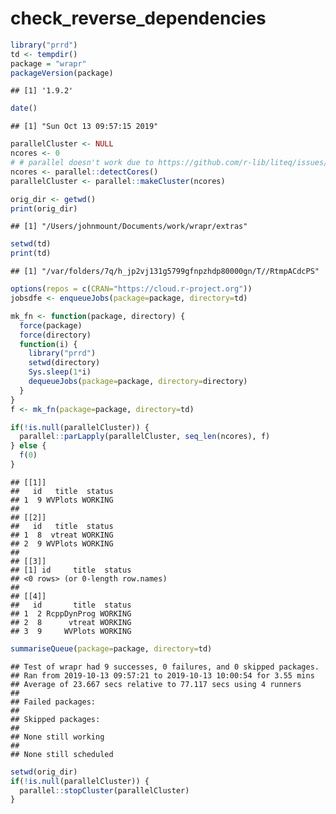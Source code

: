check\_reverse\_dependencies
================

``` r
library("prrd")
td <- tempdir()
package = "wrapr"
packageVersion(package)
```

    ## [1] '1.9.2'

``` r
date()
```

    ## [1] "Sun Oct 13 09:57:15 2019"

``` r
parallelCluster <- NULL
ncores <- 0
# # parallel doesn't work due to https://github.com/r-lib/liteq/issues/22
ncores <- parallel::detectCores()
parallelCluster <- parallel::makeCluster(ncores)

orig_dir <- getwd()
print(orig_dir)
```

    ## [1] "/Users/johnmount/Documents/work/wrapr/extras"

``` r
setwd(td)
print(td)
```

    ## [1] "/var/folders/7q/h_jp2vj131g5799gfnpzhdp80000gn/T//RtmpACdcPS"

``` r
options(repos = c(CRAN="https://cloud.r-project.org"))
jobsdfe <- enqueueJobs(package=package, directory=td)

mk_fn <- function(package, directory) {
  force(package)
  force(directory)
  function(i) {
    library("prrd")
    setwd(directory)
    Sys.sleep(1*i)
    dequeueJobs(package=package, directory=directory)
  }
}
f <- mk_fn(package=package, directory=td)

if(!is.null(parallelCluster)) {
  parallel::parLapply(parallelCluster, seq_len(ncores), f)
} else {
  f(0)
}
```

    ## [[1]]
    ##   id   title  status
    ## 1  9 WVPlots WORKING
    ## 
    ## [[2]]
    ##   id   title  status
    ## 1  8  vtreat WORKING
    ## 2  9 WVPlots WORKING
    ## 
    ## [[3]]
    ## [1] id     title  status
    ## <0 rows> (or 0-length row.names)
    ## 
    ## [[4]]
    ##   id       title  status
    ## 1  2 RcppDynProg WORKING
    ## 2  8      vtreat WORKING
    ## 3  9     WVPlots WORKING

``` r
summariseQueue(package=package, directory=td)
```

    ## Test of wrapr had 9 successes, 0 failures, and 0 skipped packages. 
    ## Ran from 2019-10-13 09:57:21 to 2019-10-13 10:00:54 for 3.55 mins 
    ## Average of 23.667 secs relative to 77.117 secs using 4 runners
    ## 
    ## Failed packages:   
    ## 
    ## Skipped packages:   
    ## 
    ## None still working
    ## 
    ## None still scheduled

``` r
setwd(orig_dir)
if(!is.null(parallelCluster)) {
  parallel::stopCluster(parallelCluster)
}
```

